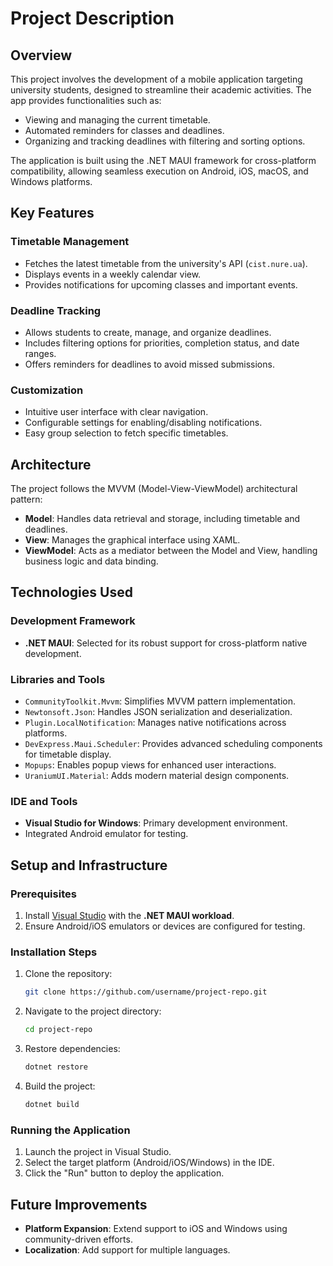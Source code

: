 # Project Description

## Overview
This project involves the development of a mobile application targeting university students, designed to streamline their academic activities. The app provides functionalities such as:

- Viewing and managing the current timetable.
- Automated reminders for classes and deadlines.
- Organizing and tracking deadlines with filtering and sorting options.

The application is built using the .NET MAUI framework for cross-platform compatibility, allowing seamless execution on Android, iOS, macOS, and Windows platforms.

## Key Features

### Timetable Management
- Fetches the latest timetable from the university's API (`cist.nure.ua`).
- Displays events in a weekly calendar view.
- Provides notifications for upcoming classes and important events.

### Deadline Tracking
- Allows students to create, manage, and organize deadlines.
- Includes filtering options for priorities, completion status, and date ranges.
- Offers reminders for deadlines to avoid missed submissions.

### Customization
- Intuitive user interface with clear navigation.
- Configurable settings for enabling/disabling notifications.
- Easy group selection to fetch specific timetables.

## Architecture
The project follows the MVVM (Model-View-ViewModel) architectural pattern:

- **Model**: Handles data retrieval and storage, including timetable and deadlines.
- **View**: Manages the graphical interface using XAML.
- **ViewModel**: Acts as a mediator between the Model and View, handling business logic and data binding.

## Technologies Used

### Development Framework
- **.NET MAUI**: Selected for its robust support for cross-platform native development.

### Libraries and Tools
- `CommunityToolkit.Mvvm`: Simplifies MVVM pattern implementation.
- `Newtonsoft.Json`: Handles JSON serialization and deserialization.
- `Plugin.LocalNotification`: Manages native notifications across platforms.
- `DevExpress.Maui.Scheduler`: Provides advanced scheduling components for timetable display.
- `Mopups`: Enables popup views for enhanced user interactions.
- `UraniumUI.Material`: Adds modern material design components.

### IDE and Tools
- **Visual Studio for Windows**: Primary development environment.
- Integrated Android emulator for testing.

## Setup and Infrastructure

### Prerequisites
1. Install [Visual Studio](https://visualstudio.microsoft.com/) with the **.NET MAUI workload**.
2. Ensure Android/iOS emulators or devices are configured for testing.

### Installation Steps
1. Clone the repository:
   ```bash
   git clone https://github.com/username/project-repo.git
   ```
2. Navigate to the project directory:
   ```bash
   cd project-repo
   ```
3. Restore dependencies:
   ```bash
   dotnet restore
   ```
4. Build the project:
   ```bash
   dotnet build
   ```

### Running the Application
1. Launch the project in Visual Studio.
2. Select the target platform (Android/iOS/Windows) in the IDE.
3. Click the "Run" button to deploy the application.

## Future Improvements
- **Platform Expansion**: Extend support to iOS and Windows using community-driven efforts.
- **Localization**: Add support for multiple languages.
